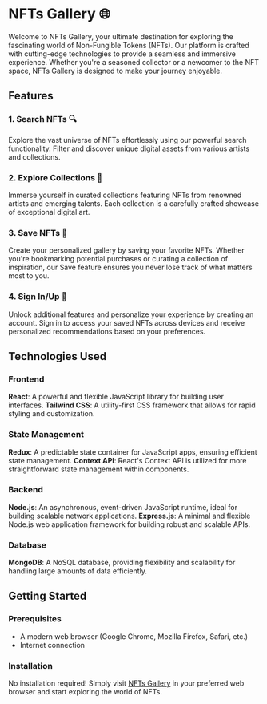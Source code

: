 # NFTs Gallery 🌐

Welcome to NFTs Gallery, your ultimate destination for exploring the fascinating world of Non-Fungible Tokens (NFTs). Our platform is crafted with cutting-edge technologies to provide a seamless and immersive experience. Whether you're a seasoned collector or a newcomer to the NFT space, NFTs Gallery is designed to make your journey enjoyable.

## Features

### 1. Search NFTs 🔍

Explore the vast universe of NFTs effortlessly using our powerful search functionality. Filter and discover unique digital assets from various artists and collections.

### 2. Explore Collections 🎨

Immerse yourself in curated collections featuring NFTs from renowned artists and emerging talents. Each collection is a carefully crafted showcase of exceptional digital art.

### 3. Save NFTs 💾

Create your personalized gallery by saving your favorite NFTs. Whether you're bookmarking potential purchases or curating a collection of inspiration, our Save feature ensures you never lose track of what matters most to you.

### 4. Sign In/Up 🚀

Unlock additional features and personalize your experience by creating an account. Sign in to access your saved NFTs across devices and receive personalized recommendations based on your preferences.

## Technologies Used

### Frontend

**React**: A powerful and flexible JavaScript library for building user interfaces.
**Tailwind CSS**: A utility-first CSS framework that allows for rapid styling and customization.

### State Management

**Redux**: A predictable state container for JavaScript apps, ensuring efficient state management.
**Context API**: React's Context API is utilized for more straightforward state management within components.

### Backend

**Node.js**: An asynchronous, event-driven JavaScript runtime, ideal for building scalable network applications.
**Express.js**: A minimal and flexible Node.js web application framework for building robust and scalable APIs.

### Database

**MongoDB**: A NoSQL database, providing flexibility and scalability for handling large amounts of data efficiently.

## Getting Started
### Prerequisites
- A modern web browser (Google Chrome, Mozilla Firefox, Safari, etc.)
- Internet connection

### Installation
No installation required! Simply visit [NFTs Gallery](https://nftsgallery.netlify.app/) in your preferred web browser and start exploring the world of NFTs.
